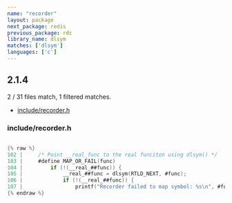 ```yaml
---
name: "recorder"
layout: package
next_package: redis
previous_package: rdc
library_name: dlsym
matches: ['dlsym']
languages: ['c']
---
```

## 2.1.4
2 / 31 files match, 1 filtered matches.

 - [include/recorder.h](#includerecorderh)

### include/recorder.h

```c

{% raw %}
102 |     /* Point __real_func to the real funciton using dlsym() */
103 |     #define MAP_OR_FAIL(func)                                                   \
104 |         if (!(__real_##func)) {                                                 \
105 |             __real_##func = dlsym(RTLD_NEXT, #func);                            \
106 |             if (!(__real_##func)) {                                             \
107 |                 printf("Recorder failed to map symbol: %s\n", #func);           \
{% endraw %}

```